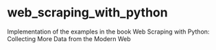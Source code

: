 # web_scraping_with_python
Implementation of the examples in the book Web Scraping with Python: Collecting More Data from the Modern Web
